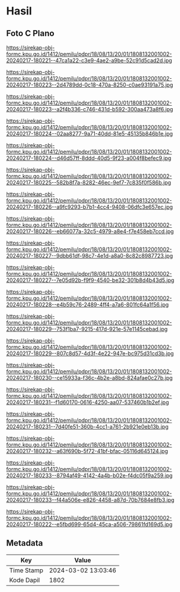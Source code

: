 # Hasil

## Foto C Plano

https://sirekap-obj-formc.kpu.go.id/1412/pemilu/pdpr/18/08/13/20/01/1808132001002-20240217-180221--47ca1a22-c3e9-4ae2-a9be-52c91d5cad2d.jpg

https://sirekap-obj-formc.kpu.go.id/1412/pemilu/pdpr/18/08/13/20/01/1808132001002-20240217-180223--2d4789dd-0c18-470a-8250-c0ae93191a75.jpg

https://sirekap-obj-formc.kpu.go.id/1412/pemilu/pdpr/18/08/13/20/01/1808132001002-20240217-180223--a2f4b336-c746-431d-b592-300aa473a8f6.jpg

https://sirekap-obj-formc.kpu.go.id/1412/pemilu/pdpr/18/08/13/20/01/1808132001002-20240217-180224--02aa8277-9a71-40dd-81e5-45135b846b1e.jpg

https://sirekap-obj-formc.kpu.go.id/1412/pemilu/pdpr/18/08/13/20/01/1808132001002-20240217-180224--d46d57ff-8ddd-40d5-9f23-a004f8befec9.jpg

https://sirekap-obj-formc.kpu.go.id/1412/pemilu/pdpr/18/08/13/20/01/1808132001002-20240217-180225--582b8f7a-8282-46ec-9ef7-7c835f0f586b.jpg

https://sirekap-obj-formc.kpu.go.id/1412/pemilu/pdpr/18/08/13/20/01/1808132001002-20240217-180226--a9fc9293-b7b1-4cc4-9408-06dfc3e657ec.jpg

https://sirekap-obj-formc.kpu.go.id/1412/pemilu/pdpr/18/08/13/20/01/1808132001002-20240217-180226--eb66077a-32c5-4979-a8e4-f7e458eb7ccd.jpg

https://sirekap-obj-formc.kpu.go.id/1412/pemilu/pdpr/18/08/13/20/01/1808132001002-20240217-180227--9dbb61df-98c7-4e1d-a8a0-8c82c8987723.jpg

https://sirekap-obj-formc.kpu.go.id/1412/pemilu/pdpr/18/08/13/20/01/1808132001002-20240217-180227--7e05d92b-f9f9-4540-be32-301b8d4b43d5.jpg

https://sirekap-obj-formc.kpu.go.id/1412/pemilu/pdpr/18/08/13/20/01/1808132001002-20240217-180228--e4b59c76-2489-4ff4-a7a6-801fc64a1f56.jpg

https://sirekap-obj-formc.kpu.go.id/1412/pemilu/pdpr/18/08/13/20/01/1808132001002-20240217-180229--753f1ba7-9215-417d-921e-57e1145cebad.jpg

https://sirekap-obj-formc.kpu.go.id/1412/pemilu/pdpr/18/08/13/20/01/1808132001002-20240217-180229--807c8d57-4d3f-4e22-947e-bc975d31cd3b.jpg

https://sirekap-obj-formc.kpu.go.id/1412/pemilu/pdpr/18/08/13/20/01/1808132001002-20240217-180230--ce15933a-f36c-4b2e-a8bd-824afae0c27b.jpg

https://sirekap-obj-formc.kpu.go.id/1412/pemilu/pdpr/18/08/13/20/01/1808132001002-20240217-180231--f1d60170-0616-4250-aa07-537460b1b2ef.jpg

https://sirekap-obj-formc.kpu.go.id/1412/pemilu/pdpr/18/08/13/20/01/1808132001002-20240217-180231--7d40fe51-360b-4cc1-a761-2b921e0eb13b.jpg

https://sirekap-obj-formc.kpu.go.id/1412/pemilu/pdpr/18/08/13/20/01/1808132001002-20240217-180232--a63f690b-5f72-41bf-bfac-05116d645124.jpg

https://sirekap-obj-formc.kpu.go.id/1412/pemilu/pdpr/18/08/13/20/01/1808132001002-20240217-180233--8794af49-4142-4a4b-b02e-f4dc05f9a259.jpg

https://sirekap-obj-formc.kpu.go.id/1412/pemilu/pdpr/18/08/13/20/01/1808132001002-20240217-180233--f44a506e-e826-4458-a87d-70b7684e8fb3.jpg

https://sirekap-obj-formc.kpu.go.id/1412/pemilu/pdpr/18/08/13/20/01/1808132001002-20240217-180222--e5fbd699-65d4-45ca-a506-79861fd169d5.jpg


## Metadata

| Key        | Value               |
| ---------- | ------------------- |
| Time Stamp | 2024-03-02 13:03:46 |
| Kode Dapil | 1802                |



